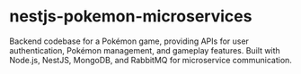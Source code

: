# nestjs-pokemon-microservices
Backend codebase for a Pokémon game, providing APIs for user authentication, Pokémon management, and gameplay features. Built with Node.js, NestJS, MongoDB, and RabbitMQ for microservice communication. 
